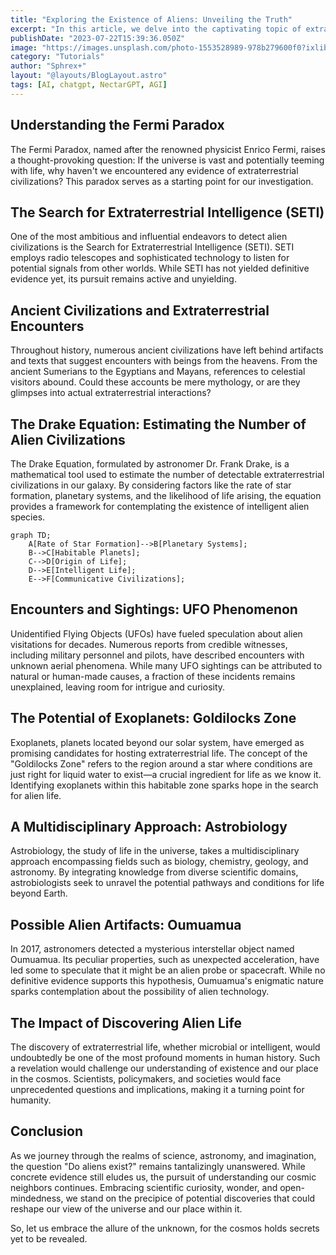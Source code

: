 ```yaml
---
title: "Exploring the Existence of Aliens: Unveiling the Truth"
excerpt: "In this article, we delve into the captivating topic of extraterrestrial life and the age-old question that has intrigued humanity for centuries: "Do aliens exist?" At the intersection of science, astronomy, and imagination..."
publishDate: "2023-07-22T15:39:36.050Z"
image: "https://images.unsplash.com/photo-1553528989-978b279600f0?ixlib=rb-4.0.3&ixid=M3wxMjA3fDB8MHxwaG90by1wYWdlfHx8fGVufDB8fHx8fA%3D%3D&auto=format&fit=crop&w=387&q=80"
category: "Tutorials"
author: "Sphrex+"
layout: "@layouts/BlogLayout.astro"
tags: [AI, chatgpt, NectarGPT, AGI]
---
```


<h2 id="understanding-the-fermi-paradox">Understanding the Fermi Paradox</h2>
<p>The Fermi Paradox, named after the renowned physicist Enrico Fermi, raises a thought-provoking question: If the universe is vast and potentially teeming with life, why haven&#39;t we encountered any evidence of extraterrestrial civilizations? This paradox serves as a starting point for our investigation.</p>
<h2 id="the-search-for-extraterrestrial-intelligence-seti-">The Search for Extraterrestrial Intelligence (SETI)</h2>
<p>One of the most ambitious and influential endeavors to detect alien civilizations is the Search for Extraterrestrial Intelligence (SETI). SETI employs radio telescopes and sophisticated technology to listen for potential signals from other worlds. While SETI has not yielded definitive evidence yet, its pursuit remains active and unyielding.</p>
<h2 id="ancient-civilizations-and-extraterrestrial-encounters">Ancient Civilizations and Extraterrestrial Encounters</h2>
<p>Throughout history, numerous ancient civilizations have left behind artifacts and texts that suggest encounters with beings from the heavens. From the ancient Sumerians to the Egyptians and Mayans, references to celestial visitors abound. Could these accounts be mere mythology, or are they glimpses into actual extraterrestrial interactions?</p>
<h2 id="the-drake-equation-estimating-the-number-of-alien-civilizations">The Drake Equation: Estimating the Number of Alien Civilizations</h2>
<p>The Drake Equation, formulated by astronomer Dr. Frank Drake, is a mathematical tool used to estimate the number of detectable extraterrestrial civilizations in our galaxy. By considering factors like the rate of star formation, planetary systems, and the likelihood of life arising, the equation provides a framework for contemplating the existence of intelligent alien species.</p>
<pre><code class="lang-mermaid">graph TD<span class="hljs-comment">;</span>
    A[Rate of Star Formation]--&gt;<span class="hljs-keyword">B[Planetary </span>Systems]<span class="hljs-comment">;</span>
    <span class="hljs-keyword">B--&gt;C[Habitable </span>Planets]<span class="hljs-comment">;</span>
    C--&gt;D[<span class="hljs-keyword">Origin </span>of Life]<span class="hljs-comment">;</span>
    D--&gt;E[Intelligent Life]<span class="hljs-comment">;</span>
    E--&gt;F[Communicative Civilizations]<span class="hljs-comment">;</span>
</code></pre>
<h2 id="encounters-and-sightings-ufo-phenomenon">Encounters and Sightings: UFO Phenomenon</h2>
<p>Unidentified Flying Objects (UFOs) have fueled speculation about alien visitations for decades. Numerous reports from credible witnesses, including military personnel and pilots, have described encounters with unknown aerial phenomena. While many UFO sightings can be attributed to natural or human-made causes, a fraction of these incidents remains unexplained, leaving room for intrigue and curiosity.</p>
<h2 id="the-potential-of-exoplanets-goldilocks-zone">The Potential of Exoplanets: Goldilocks Zone</h2>
<p>Exoplanets, planets located beyond our solar system, have emerged as promising candidates for hosting extraterrestrial life. The concept of the &quot;Goldilocks Zone&quot; refers to the region around a star where conditions are just right for liquid water to exist—a crucial ingredient for life as we know it. Identifying exoplanets within this habitable zone sparks hope in the search for alien life.</p>
<h2 id="a-multidisciplinary-approach-astrobiology">A Multidisciplinary Approach: Astrobiology</h2>
<p>Astrobiology, the study of life in the universe, takes a multidisciplinary approach encompassing fields such as biology, chemistry, geology, and astronomy. By integrating knowledge from diverse scientific domains, astrobiologists seek to unravel the potential pathways and conditions for life beyond Earth.</p>
<h2 id="possible-alien-artifacts-oumuamua">Possible Alien Artifacts: Oumuamua</h2>
<p>In 2017, astronomers detected a mysterious interstellar object named Oumuamua. Its peculiar properties, such as unexpected acceleration, have led some to speculate that it might be an alien probe or spacecraft. While no definitive evidence supports this hypothesis, Oumuamua&#39;s enigmatic nature sparks contemplation about the possibility of alien technology.</p>
<h2 id="the-impact-of-discovering-alien-life">The Impact of Discovering Alien Life</h2>
<p>The discovery of extraterrestrial life, whether microbial or intelligent, would undoubtedly be one of the most profound moments in human history. Such a revelation would challenge our understanding of existence and our place in the cosmos. Scientists, policymakers, and societies would face unprecedented questions and implications, making it a turning point for humanity.</p>
<h2 id="conclusion">Conclusion</h2>
<p>As we journey through the realms of science, astronomy, and imagination, the question &quot;Do aliens exist?&quot; remains tantalizingly unanswered. While concrete evidence still eludes us, the pursuit of understanding our cosmic neighbors continues. Embracing scientific curiosity, wonder, and open-mindedness, we stand on the precipice of potential discoveries that could reshape our view of the universe and our place within it.</p>
<p>So, let us embrace the allure of the unknown, for the cosmos holds secrets yet to be revealed.</p>
